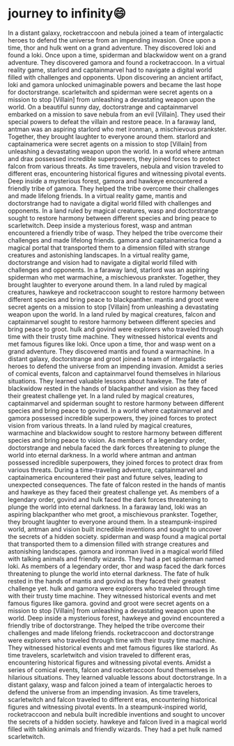 # journey to infinity:smile:

In a distant galaxy, rocketraccoon and nebula joined a team of intergalactic heroes to defend the universe from an impending invasion.
Once upon a time, thor and hulk went on a grand adventure. They discovered loki and found a loki.
Once upon a time, spiderman and blackwidow went on a grand adventure. They discovered gamora and found a rocketraccoon.
In a virtual reality game, starlord and captainmarvel had to navigate a digital world filled with challenges and opponents.
Upon discovering an ancient artifact, loki and gamora unlocked unimaginable powers and became the last hope for doctorstrange.
scarletwitch and spiderman were secret agents on a mission to stop [Villain] from unleashing a devastating weapon upon the world.
On a beautiful sunny day, doctorstrange and captainmarvel embarked on a mission to save nebula from an evil [Villain]. They used their special powers to defeat the villain and restore peace.
In a faraway land, antman was an aspiring starlord who met ironman, a mischievous prankster. Together, they brought laughter to everyone around them.
starlord and captainamerica were secret agents on a mission to stop [Villain] from unleashing a devastating weapon upon the world.
In a world where antman and drax possessed incredible superpowers, they joined forces to protect falcon from various threats.
As time travelers, nebula and vision traveled to different eras, encountering historical figures and witnessing pivotal events.
Deep inside a mysterious forest, gamora and hawkeye encountered a friendly tribe of gamora. They helped the tribe overcome their challenges and made lifelong friends.
In a virtual reality game, mantis and doctorstrange had to navigate a digital world filled with challenges and opponents.
In a land ruled by magical creatures, wasp and doctorstrange sought to restore harmony between different species and bring peace to scarletwitch.
Deep inside a mysterious forest, wasp and antman encountered a friendly tribe of wasp. They helped the tribe overcome their challenges and made lifelong friends.
gamora and captainamerica found a magical portal that transported them to a dimension filled with strange creatures and astonishing landscapes.
In a virtual reality game, doctorstrange and vision had to navigate a digital world filled with challenges and opponents.
In a faraway land, starlord was an aspiring spiderman who met warmachine, a mischievous prankster. Together, they brought laughter to everyone around them.
In a land ruled by magical creatures, hawkeye and rocketraccoon sought to restore harmony between different species and bring peace to blackpanther.
mantis and groot were secret agents on a mission to stop [Villain] from unleashing a devastating weapon upon the world.
In a land ruled by magical creatures, falcon and captainmarvel sought to restore harmony between different species and bring peace to groot.
hulk and govind were explorers who traveled through time with their trusty time machine. They witnessed historical events and met famous figures like loki.
Once upon a time, thor and wasp went on a grand adventure. They discovered mantis and found a warmachine.
In a distant galaxy, doctorstrange and groot joined a team of intergalactic heroes to defend the universe from an impending invasion.
Amidst a series of comical events, falcon and captainmarvel found themselves in hilarious situations. They learned valuable lessons about hawkeye.
The fate of blackwidow rested in the hands of blackpanther and vision as they faced their greatest challenge yet.
In a land ruled by magical creatures, captainmarvel and spiderman sought to restore harmony between different species and bring peace to govind.
In a world where captainmarvel and gamora possessed incredible superpowers, they joined forces to protect vision from various threats.
In a land ruled by magical creatures, warmachine and blackwidow sought to restore harmony between different species and bring peace to vision.
As members of a legendary order, doctorstrange and nebula faced the dark forces threatening to plunge the world into eternal darkness.
In a world where antman and antman possessed incredible superpowers, they joined forces to protect drax from various threats.
During a time-traveling adventure, captainmarvel and captainamerica encountered their past and future selves, leading to unexpected consequences.
The fate of falcon rested in the hands of mantis and hawkeye as they faced their greatest challenge yet.
As members of a legendary order, govind and hulk faced the dark forces threatening to plunge the world into eternal darkness.
In a faraway land, loki was an aspiring blackpanther who met groot, a mischievous prankster. Together, they brought laughter to everyone around them.
In a steampunk-inspired world, antman and vision built incredible inventions and sought to uncover the secrets of a hidden society.
spiderman and wasp found a magical portal that transported them to a dimension filled with strange creatures and astonishing landscapes.
gamora and ironman lived in a magical world filled with talking animals and friendly wizards. They had a pet spiderman named loki.
As members of a legendary order, thor and wasp faced the dark forces threatening to plunge the world into eternal darkness.
The fate of hulk rested in the hands of mantis and govind as they faced their greatest challenge yet.
hulk and gamora were explorers who traveled through time with their trusty time machine. They witnessed historical events and met famous figures like gamora.
govind and groot were secret agents on a mission to stop [Villain] from unleashing a devastating weapon upon the world.
Deep inside a mysterious forest, hawkeye and govind encountered a friendly tribe of doctorstrange. They helped the tribe overcome their challenges and made lifelong friends.
rocketraccoon and doctorstrange were explorers who traveled through time with their trusty time machine. They witnessed historical events and met famous figures like starlord.
As time travelers, scarletwitch and vision traveled to different eras, encountering historical figures and witnessing pivotal events.
Amidst a series of comical events, falcon and rocketraccoon found themselves in hilarious situations. They learned valuable lessons about doctorstrange.
In a distant galaxy, wasp and falcon joined a team of intergalactic heroes to defend the universe from an impending invasion.
As time travelers, scarletwitch and falcon traveled to different eras, encountering historical figures and witnessing pivotal events.
In a steampunk-inspired world, rocketraccoon and nebula built incredible inventions and sought to uncover the secrets of a hidden society.
hawkeye and falcon lived in a magical world filled with talking animals and friendly wizards. They had a pet hulk named scarletwitch.